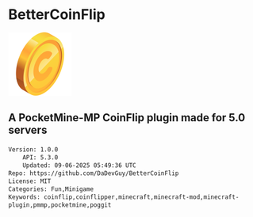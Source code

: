 # BetterCoinFlip
<img src="https://raw.githubusercontent.com/DaDevGuy/BetterCoinFlip/5d0bf549033959a5973df2cc6e998a8e3383a693/assets/images/coin.png" width="128" height="128" />

## A PocketMine-MP CoinFlip plugin made for 5.0 servers
```properties
Version: 1.0.0
    API: 5.3.0
    Updated: 09-06-2025 05:49:36 UTC
Repo: https://github.com/DaDevGuy/BetterCoinFlip
License: MIT
Categories: Fun,Minigame
Keywords: coinflip,coinflipper,minecraft,minecraft-mod,minecraft-plugin,pmmp,pocketmine,poggit
```